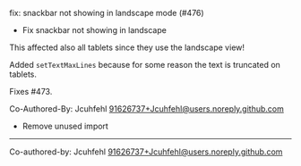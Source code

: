 fix: snackbar not showing in landscape mode (#476)

* Fix snackbar not showing in landscape

This affected also all tablets since they use the landscape view!

Added `setTextMaxLines` because for some reason the text is truncated on tablets.

Fixes #473.

Co-Authored-By: Jcuhfehl <91626737+Jcuhfehl@users.noreply.github.com>

* Remove unused import

---------

Co-authored-by: Jcuhfehl <91626737+Jcuhfehl@users.noreply.github.com>
